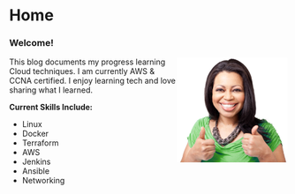 # Home

### Welcome!
<img src="/images/jjames-green.jpg" alt="my pic" width="200" align="right"/> This blog documents my progress learning Cloud techniques. I am currently AWS & CCNA certified. I enjoy learning tech and love sharing what I learned.

**Current Skills Include:**
- Linux
- Docker
- Terraform
- AWS
- Jenkins
- Ansible
- Networking
